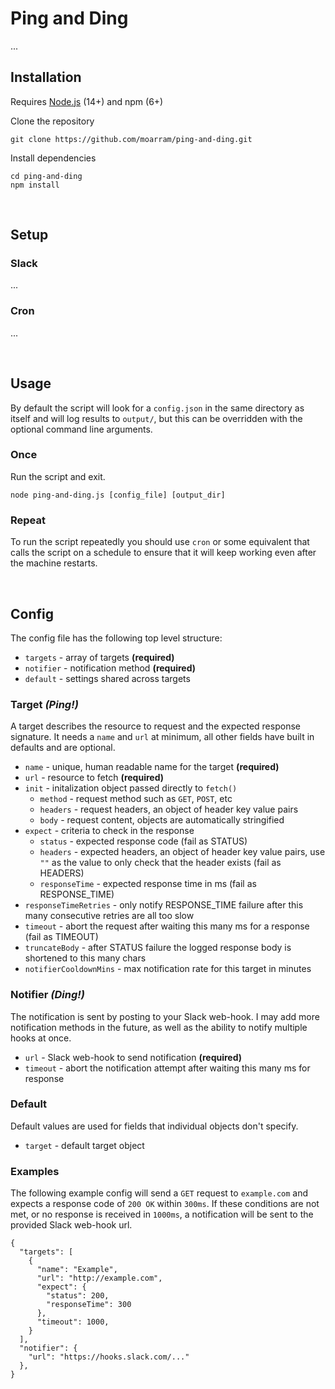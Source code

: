 # Ping and Ding
...

## Installation
Requires [Node.js](https://nodejs.org/en/download/) (14+) and npm (6+)

Clone the repository
```
git clone https://github.com/moarram/ping-and-ding.git
```

Install dependencies
```
cd ping-and-ding
npm install
```

<br>


## Setup

### Slack
...

### Cron
...

<br>


## Usage
By default the script will look for a `config.json` in the same directory as itself and will log results to `output/`, but this can be overridden with the optional command line arguments.

### Once
Run the script and exit.
```
node ping-and-ding.js [config_file] [output_dir]
```

### Repeat
To run the script repeatedly you should use `cron` or some equivalent that calls the script on a schedule to ensure that it will keep working even after the machine restarts.

<br>


## Config
The config file has the following top level structure:
* `targets` - array of targets **(required)**
* `notifier` - notification method **(required)**
* `default` - settings shared across targets

### Target *(Ping!)*
A target describes the resource to request and the expected response signature. It needs a `name` and `url` at minimum, all other fields have built in defaults and are optional.

* `name` - unique, human readable name for the target **(required)**
* `url` - resource to fetch **(required)**
* `init` - initalization object passed directly to `fetch()`
  * `method` - request method such as `GET`, `POST`, etc
  * `headers` - request headers, an object of header key value pairs
  * `body` - request content, objects are automatically stringified
* `expect` - criteria to check in the response
  * `status` - expected response code (fail as STATUS)
  * `headers` - expected headers, an object of header key value pairs, use `""` as the value to only check that the header exists (fail as HEADERS)
  * `responseTime` - expected response time in ms (fail as RESPONSE_TIME)
* `responseTimeRetries` - only notify RESPONSE_TIME failure after this many consecutive retries are all too slow
* `timeout` - abort the request after waiting this many ms for a response (fail as TIMEOUT)
* `truncateBody` - after STATUS failure the logged response body is shortened to this many chars
* `notifierCooldownMins` - max notification rate for this target in minutes

### Notifier *(Ding!)*
The notification is sent by posting to your Slack web-hook. I may add more notification methods in the future, as well as the ability to notify multiple hooks at once.
* `url` - Slack web-hook to send notification **(required)**
* `timeout` - abort the notification attempt after waiting this many ms for response

### Default
Default values are used for fields that individual objects don't specify.
* `target` - default target object

### Examples
The following example config will send a `GET` request to `example.com` and expects a response code of `200 OK` within `300ms`. If these conditions are not met, or no response is received in `1000ms`, a notification will be sent to the provided Slack web-hook url.
```
{
  "targets": [
    {
      "name": "Example",
      "url": "http://example.com",
      "expect": {
        "status": 200,
        "responseTime": 300
      },
      "timeout": 1000,
    }
  ],
  "notifier": {
    "url": "https://hooks.slack.com/..."
  },
}
```
